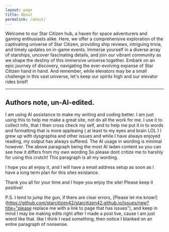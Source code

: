 ```yaml
---
layout: page
title: About
permalink: /about/
---
```


Welcome to our Star Citizen hub, a haven for space adventurers and gaming enthusiasts alike. Here, we offer a comprehensive exploration of the captivating universe of Star Citizen, providing ship reviews, intriguing trivia, and timely updates on in-game events. Immerse yourself in a diverse array of starships, uncover fascinating details, and join our vibrant community as we shape the destiny of this immersive universe together. Embark on an epic journey of discovery, navigating the ever-evolving expanse of Star Citizen hand in hand. And remember, while elevators may be a small challenge in this vast universe, let's keep our spirits high and our elevator rides brief!

---

## Authors note, un-AI-edited.  

I am using AI assistance to make my writing and coding better.  I am just using this to help me make a great site, not do all the work for me.  I use it to collect info, that I then cross check my self, and to help me put it in to words and formatting that is more appleaing ( at least to my eyes and brain LOL )  I grew up with dysgraphia and other issues and while I have always enjoyed reading, my output has always suffered. The AI usage in wording is minimal however.  The above paragraph being the most AI laden content so you can see how it differs from my own wording So please dont critize me to harshly for using this crutch!  This paragraph is all my wording.

I hope you all enjoy it, and I will have a email address setup as soon as I have a long term plan for this sites existance.

Thank you all for your time and I hope you enjoy the site!  Please keep it positive!


P.S. I tend to jump the gun,  if there are clear errors, [Please let me know!](https://github.com/starcitizen42/starcitizen42.github.io/issues/new?title="please replace me with a link to page that has issues"), and keep in mind I may be making edits right after I made a post live,  cause I am just wierd like that. like I think I read something, then notice I blanked on an entire paragraph of nonsense.
